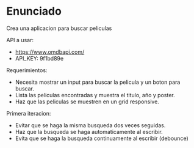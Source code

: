 # Enunciado

Crea una aplicacion para buscar peliculas 

API a usar: 

- https://www.omdbapi.com/
- API_KEY: 9f1bd89e

Requerimientos: 

- Necesita mostrar un input para buscar la pelicula y un boton para buscar. 
- Lista las peliculas encontradas y muestra el titulo, año y poster. 
- Haz que las peliculas se muestren en un grid responsive.

Primera iteracion: 

- Evitar que se haga la misma busqueda dos veces seguidas.
- Haz que la busqueda se haga automaticamente al escribir.
- Evita que se haga la busqueda continuamente al escribir (debounce)



